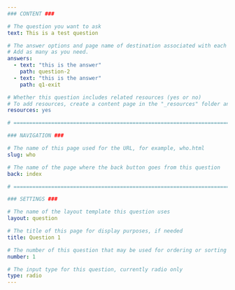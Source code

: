 ```yaml
---
### CONTENT ###

# The question you want to ask
text: This is a test question

# The answer options and page name of destination associated with each answer
# Add as many as you need.
answers:
  - text: "this is the answer"
    path: question-2
  - text: "this is the answer"
    path: q1-exit

# Whether this question includes related resources (yes or no)
# To add resources, create a content page in the "_resources" folder and add this question's filename to the "related-page-name" setting, for example, who.md.
resources: yes

# =============================================================================

### NAVIGATION ###

# The name of this page used for the URL, for example, who.html
slug: who

# The name of the page where the back button goes from this question
back: index

# =============================================================================

### SETTINGS ###

# The name of the layout template this question uses
layout: question

# The title of this page for display purposes, if needed
title: Question 1

# The number of this question that may be used for ordering or sorting
number: 1

# The input type for this question, currently radio only
type: radio
---
```

